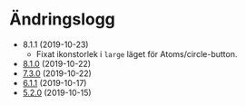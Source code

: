 # Ändringslogg
* 8.1.1 (2019-10-23)
    * Fixat ikonstorlek i `large` läget för Atoms/circle-button.
* [8.1.0](/changelog/changelog.2019.10d.md) (2019-10-22)
* [7.3.0](/changelog/changelog.2019.10c.md) (2019-10-22)
* [6.1.1](/changelog/changelog.2019.10b.md) (2019-10-17)
* [5.2.0](/changelog/changelog.2019.10a.md) (2019-10-15)